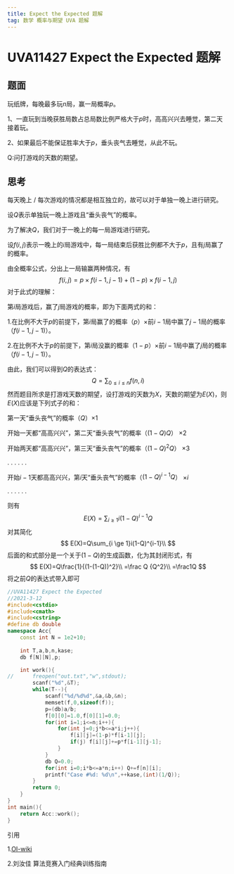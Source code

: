 ```yaml
---
title: Expect the Expected 题解
tag: 数学 概率与期望 UVA 题解
---
```

# UVA11427 Expect the Expected 题解

## 题面
玩纸牌，每晚最多玩$n$局，赢一局概率$p$。

 $\text{1、}$一直玩到当晚获胜局数占总局数比例严格大于$p$时，高高兴兴去睡觉，第二天接着玩。

 $\text{2、}$如果最后不能保证胜率大于$p$，垂头丧气去睡觉，从此不玩。

Q:问打游戏的天数的期望。

## 思考
每天晚上 / 每次游戏的情况都是相互独立的，故可以对于单独一晚上进行研究。

设$Q$表示单独玩一晚上游戏且“垂头丧气”的概率。

为了解决$Q$，我们对于一晚上的每一局游戏进行研究。

设$f(i,j)$表示一晚上的$i$局游戏中，每一局结束后获胜比例都不大于$p$，且有$j$局赢了的概率。

由全概率公式，分出上一局输赢两种情况，有
$$
f(i,j)=p\times f(i-1,j-1) + (1-p)\times f(i-1,j)
$$
对于此式的理解：

第$i$局游戏后，赢了$j$局游戏的概率，即为下面两式的和：

1.在比例不大于$p$的前提下，第$i$局赢了的概率（$p$）$\times$前$i-1$局中赢了$j-1$局的概率（$f(i-1,j-1)$）。

2.在比例不大于$p$的前提下，第$i$局没赢的概率（$1-p$）$\times$前$i-1$局中赢了$j$局的概率（$f(i-1,j-1)$）。

由此，我们可以得到$Q$的表达式：
$$
Q=\sum_{0\le i \le n}f(n,i)
$$
然而题目所求是打游戏天数的期望，设打游戏的天数为$X$，天数的期望为$E(X)$，则$E(X)$应该是下列式子的和：

第一天“垂头丧气”的概率（$Q$）$\times 1$

开始一天都“高高兴兴”，第二天“垂头丧气”的概率（$(1-Q)Q$） $\times 2$

开始两天都“高高兴兴”，第三天“垂头丧气”的概率（$(1-Q)^2Q$） $\times 3$

. . . . . .

开始$i-1$天都高高兴兴，第$i$天“垂头丧气”的概率（$(1-Q)^{i-1}Q$） $\times i$

. . . . . .

则有
$$
E(X)=\sum_{i \ge 1}i(1-Q)^{i-1}Q
$$
对其简化
$$
E(X)=Q\sum_{i \ge 1}i(1-Q)^{i-1}\\
$$
后面的和式部分是一个关于$(1-Q)$的生成函数，化为其封闭形式，有
$$
E(X)=Q\frac{1}{(1-(1-Q))^2}\\
=\frac Q {Q^2}\\
=\frac1Q
$$
将之前$Q$的表达式带入即可
```cpp
//UVA11427 Expect the Expected
//2021-3-12
#include<cstdio>
#include<cmath>
#include<cstring>
#define db double
namespace Acc{
	const int N = 1e2+10;
	
	int T,a,b,n,kase;
	db f[N][N],p;

	int work(){
//		freopen("out.txt","w",stdout);
		scanf("%d",&T);
		while(T--){
			scanf("%d/%d%d",&a,&b,&n);
			memset(f,0,sizeof(f));
			p=(db)a/b;
			f[0][0]=1.0,f[0][1]=0.0;
			for(int i=1;i<=n;i++){
				for(int j=0;j*b<=a*i;j++){
					f[i][j]=(1-p)*f[i-1][j];
					if(j) f[i][j]+=p*f[i-1][j-1];
				}
			}
			db Q=0.0;
			for(int i=0;i*b<=a*n;i++) Q+=f[n][i];
			printf("Case #%d: %d\n",++kase,(int)(1/Q));
		}
		return 0;
	}
}
int main(){
	return Acc::work();
}
```

引用

1.[OI-wiki](https://oi-wiki.org/math/expectation/#_10)

2.刘汝佳 算法竞赛入门经典训练指南